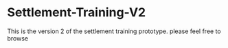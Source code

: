 # Settlement-Training-V2
This is the version 2 of the settlement training prototype. please feel free to browse
